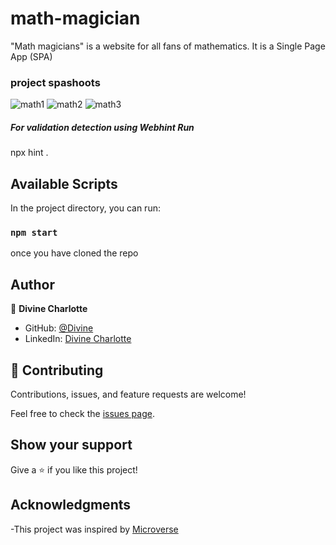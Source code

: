 # math-magician

"Math magicians" is a website for all fans of mathematics. It is a Single Page App (SPA)

### project spashoots
![math1](https://user-images.githubusercontent.com/60146030/177217028-758cf52e-39c3-4b01-aa9f-afebc8916816.JPG)
![math2](https://user-images.githubusercontent.com/60146030/177217050-c427d549-ddba-4e7a-91fd-2f807a3ffb2b.JPG)
![math3](https://user-images.githubusercontent.com/60146030/177217076-7cfa1480-ea2b-48a9-83a8-ba6f4742a6de.JPG)

##### For validation detection using Webhint Run

npx hint .

## Available Scripts

In the project directory, you can run:

### `npm start`
once you have cloned the repo



## Author

👤 **Divine Charlotte**

- GitHub: [@Divine](https://github.com/divinecharlotte)
- LinkedIn: [Divine Charlotte](https://www.linkedin.com/in/charlotte-divine-dusenge-31b19017a/)

## 🤝 Contributing

Contributions, issues, and feature requests are welcome!

Feel free to check the [issues page](https://github.com/divinecharlotte/math-magician/issues).

## Show your support

Give a ⭐️ if you like this project!

## Acknowledgments

-This project was inspired by [Microverse](https://www.microverse.org)


